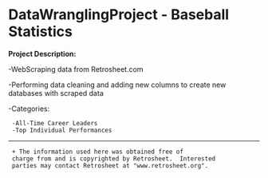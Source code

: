 # DataWranglingProject - Baseball Statistics

**Project Description:**
     
-WebScraping data from Retrosheet.com

-Performing data cleaning and adding new columns to create new databases with scraped data

-Categories:

     -All-Time Career Leaders
     -Top Individual Performances

---
     
     

     + The information used here was obtained free of
     charge from and is copyrighted by Retrosheet.  Interested
     parties may contact Retrosheet at "www.retrosheet.org".
